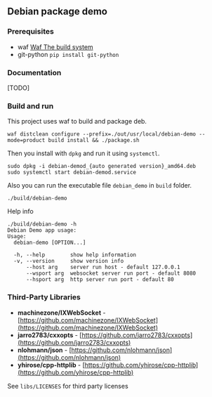 ## Debian package demo

### Prerequisites

- waf [Waf The build system](https://waf.io/)
- git-python `pip install git-python`

### Documentation

[TODO]

### Build and run

This project uses waf to build and package deb.

```shell
waf distclean configure --prefix=./out/usr/local/debian-demo --mode=product build install && ./package.sh
```

Then you install with `dpkg` and run it using `systemctl`.

```shell
sudo dpkg -i debian-demod_{auto generated version}_amd64.deb
sudo systemctl start debian-demod.service
```

Also you can run the executable file `debian_demo` in `build` folder.

```shell
./build/debian-demo
```

Help info

```shell
./build/debian-demo -h
Debian Demo app usage:
Usage:
  debian-demo [OPTION...]

  -h, --help        show help information
  -v, --version     show version info
      --host arg    server run host - default 127.0.0.1
      --wsport arg  websocket server run port - default 8080
      --hsport arg  http server run port - default 80
```

### Third-Party Libraries

- **machinezone/IXWebSocket** - [https://github.com/machinezone/IXWebSocket](https://github.com/machinezone/IXWebSocket)
- **jarro2783/cxxopts** - [https://github.com/jarro2783/cxxopts](https://github.com/jarro2783/cxxopts)
- **nlohmann/json** - [https://github.com/nlohmann/json](https://github.com/nlohmann/json)
- **yhirose/cpp-httplib** - [https://github.com/yhirose/cpp-httplib](https://github.com/yhirose/cpp-httplib)

See `libs/LICENSES` for third party licenses
